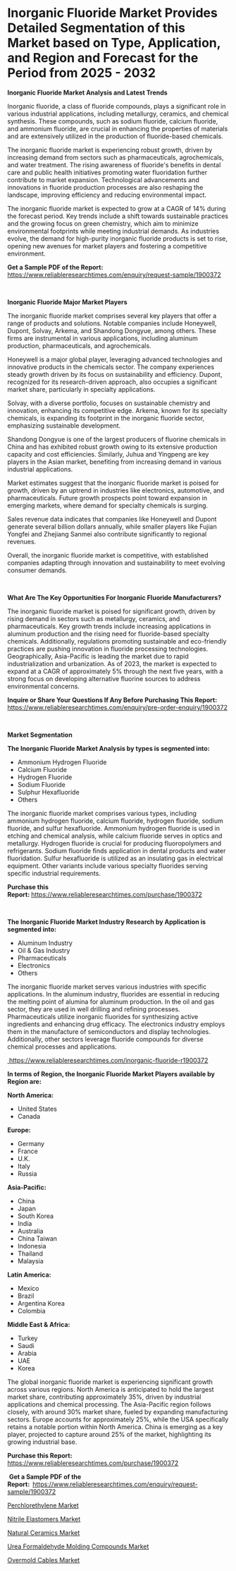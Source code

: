 <p><h1>Inorganic Fluoride Market Provides Detailed Segmentation of this Market based on Type, Application, and Region and Forecast for the Period from 2025 - 2032</h1></p><p><strong>Inorganic Fluoride Market Analysis and Latest Trends</strong></p>
<p><p>Inorganic fluoride, a class of fluoride compounds, plays a significant role in various industrial applications, including metallurgy, ceramics, and chemical synthesis. These compounds, such as sodium fluoride, calcium fluoride, and ammonium fluoride, are crucial in enhancing the properties of materials and are extensively utilized in the production of fluoride-based chemicals.</p><p>The inorganic fluoride market is experiencing robust growth, driven by increasing demand from sectors such as pharmaceuticals, agrochemicals, and water treatment. The rising awareness of fluoride's benefits in dental care and public health initiatives promoting water fluoridation further contribute to market expansion. Technological advancements and innovations in fluoride production processes are also reshaping the landscape, improving efficiency and reducing environmental impact.</p><p>The inorganic fluoride market is expected to grow at a CAGR of 14% during the forecast period. Key trends include a shift towards sustainable practices and the growing focus on green chemistry, which aim to minimize environmental footprints while meeting industrial demands. As industries evolve, the demand for high-purity inorganic fluoride products is set to rise, opening new avenues for market players and fostering a competitive environment.</p></p>
<p><strong>Get a Sample PDF of the Report:&nbsp;</strong> <a href="https://www.reliableresearchtimes.com/enquiry/request-sample/1900372?utm_campaign=2248&utm_medium=2&utm_source=Github&utm_content=ia&utm_term=30012025&utm_id=inorganic-fluoride">https://www.reliableresearchtimes.com/enquiry/request-sample/1900372</a></p>
<p>&nbsp;</p>
<p><strong>Inorganic Fluoride Major Market Players</strong></p>
<p><p>The inorganic fluoride market comprises several key players that offer a range of products and solutions. Notable companies include Honeywell, Dupont, Solvay, Arkema, and Shandong Dongyue, among others. These firms are instrumental in various applications, including aluminum production, pharmaceuticals, and agrochemicals.</p><p>Honeywell is a major global player, leveraging advanced technologies and innovative products in the chemicals sector. The company experiences steady growth driven by its focus on sustainability and efficiency. Dupont, recognized for its research-driven approach, also occupies a significant market share, particularly in specialty applications.</p><p>Solvay, with a diverse portfolio, focuses on sustainable chemistry and innovation, enhancing its competitive edge. Arkema, known for its specialty chemicals, is expanding its footprint in the inorganic fluoride sector, emphasizing sustainable development.</p><p>Shandong Dongyue is one of the largest producers of fluorine chemicals in China and has exhibited robust growth owing to its extensive production capacity and cost efficiencies. Similarly, Juhua and Yingpeng are key players in the Asian market, benefiting from increasing demand in various industrial applications.</p><p>Market estimates suggest that the inorganic fluoride market is poised for growth, driven by an uptrend in industries like electronics, automotive, and pharmaceuticals. Future growth prospects point toward expansion in emerging markets, where demand for specialty chemicals is surging.</p><p>Sales revenue data indicates that companies like Honeywell and Dupont generate several billion dollars annually, while smaller players like Fujian Yongfei and Zhejiang Sanmei also contribute significantly to regional revenues.</p><p>Overall, the inorganic fluoride market is competitive, with established companies adapting through innovation and sustainability to meet evolving consumer demands.</p></p>
<p>&nbsp;</p>
<p><strong>What Are The Key Opportunities For Inorganic Fluoride Manufacturers?</strong></p>
<p><p>The inorganic fluoride market is poised for significant growth, driven by rising demand in sectors such as metallurgy, ceramics, and pharmaceuticals. Key growth trends include increasing applications in aluminum production and the rising need for fluoride-based specialty chemicals. Additionally, regulations promoting sustainable and eco-friendly practices are pushing innovation in fluoride processing technologies. Geographically, Asia-Pacific is leading the market due to rapid industrialization and urbanization. As of 2023, the market is expected to expand at a CAGR of approximately 5% through the next five years, with a strong focus on developing alternative fluorine sources to address environmental concerns.</p></p>
<p><strong>Inquire or Share Your Questions If Any Before Purchasing This Report:</strong> <a href="https://www.reliableresearchtimes.com/enquiry/pre-order-enquiry/1900372?utm_campaign=2248&utm_medium=2&utm_source=Github&utm_content=ia&utm_term=30012025&utm_id=inorganic-fluoride">https://www.reliableresearchtimes.com/enquiry/pre-order-enquiry/1900372</a></p>
<p>&nbsp;</p>
<p><strong>Market Segmentation</strong></p>
<p><strong>The Inorganic Fluoride Market Analysis by types is segmented into:</strong></p>
<p><ul><li>Ammonium Hydrogen Fluoride</li><li>Calcium Fluoride</li><li>Hydrogen Fluoride</li><li>Sodium Fluoride</li><li>Sulphur Hexafluoride</li><li>Others</li></ul></p>
<p><p>The inorganic fluoride market comprises various types, including ammonium hydrogen fluoride, calcium fluoride, hydrogen fluoride, sodium fluoride, and sulfur hexafluoride. Ammonium hydrogen fluoride is used in etching and chemical analysis, while calcium fluoride serves in optics and metallurgy. Hydrogen fluoride is crucial for producing fluoropolymers and refrigerants. Sodium fluoride finds application in dental products and water fluoridation. Sulfur hexafluoride is utilized as an insulating gas in electrical equipment. Other variants include various specialty fluorides serving specific industrial requirements.</p></p>
<p><strong>Purchase this Report:&nbsp;</strong><a href="https://www.reliableresearchtimes.com/purchase/1900372?utm_campaign=2248&utm_medium=2&utm_source=Github&utm_content=ia&utm_term=30012025&utm_id=inorganic-fluoride">https://www.reliableresearchtimes.com/purchase/1900372</a></p>
<p>&nbsp;</p>
<p><strong>The Inorganic Fluoride Market Industry Research by Application is segmented into:</strong></p>
<p><ul><li>Aluminum Industry</li><li>Oil & Gas Industry</li><li>Pharmaceuticals</li><li>Electronics</li><li>Others</li></ul></p>
<p><p>The inorganic fluoride market serves various industries with specific applications. In the aluminum industry, fluorides are essential in reducing the melting point of alumina for aluminum production. In the oil and gas sector, they are used in well drilling and refining processes. Pharmaceuticals utilize inorganic fluorides for synthesizing active ingredients and enhancing drug efficacy. The electronics industry employs them in the manufacture of semiconductors and display technologies. Additionally, other sectors leverage fluoride compounds for diverse chemical processes and applications.</p></p>
<p><a href="https://www.reliableresearchtimes.com/inorganic-fluoride-r1900372?utm_campaign=2248&utm_medium=2&utm_source=Github&utm_content=ia&utm_term=30012025&utm_id=inorganic-fluoride">&nbsp;https://www.reliableresearchtimes.com/inorganic-fluoride-r1900372</a></p>
<p><strong>In terms of Region, the Inorganic Fluoride Market Players available by Region are:</strong></p>
<p>
    <p> <strong> North America: </strong>
        <ul>
            <li>United States</li>
            <li>Canada</li>
        </ul>
        </p> 
    <p> <strong> Europe: </strong>
        <ul>
            <li>Germany</li>
            <li>France</li>
            <li>U.K.</li>
            <li>Italy</li>
            <li>Russia</li>
        </ul>
        </p> 
    <p> <strong> Asia-Pacific: </strong>
        <ul>
            <li>China</li>
            <li>Japan</li>
            <li>South Korea</li>
            <li>India</li>
            <li>Australia</li>
            <li>China Taiwan</li>
            <li>Indonesia</li>
            <li>Thailand</li>
            <li>Malaysia</li>
        </ul>
        </p> 
    <p> <strong> Latin America: </strong>
        <ul>
            <li>Mexico</li>
            <li>Brazil</li>
            <li>Argentina Korea</li>
            <li>Colombia</li>
        </ul>
        </p> 
    <p> <strong> Middle East & Africa: </strong>
        <ul>
            <li>Turkey</li>
            <li>Saudi</li>
            <li>Arabia</li>
            <li>UAE</li>
            <li>Korea</li>
        </ul>
    </p>
    </p>
<p><p>The global inorganic fluoride market is experiencing significant growth across various regions. North America is anticipated to hold the largest market share, contributing approximately 35%, driven by industrial applications and chemical processing. The Asia-Pacific region follows closely, with around 30% market share, fueled by expanding manufacturing sectors. Europe accounts for approximately 25%, while the USA specifically retains a notable portion within North America. China is emerging as a key player, projected to capture around 25% of the market, highlighting its growing industrial base.</p></p>
<p><strong>Purchase this Report: </strong><a href="https://www.reliableresearchtimes.com/purchase/1900372?utm_campaign=2248&utm_medium=2&utm_source=Github&utm_content=ia&utm_term=30012025&utm_id=inorganic-fluoride">https://www.reliableresearchtimes.com/purchase/1900372</a></p>
<p>&nbsp;<strong>Get a Sample PDF of the Report:&nbsp;&nbsp;</strong><a href="https://www.reliableresearchtimes.com/enquiry/request-sample/1900372?utm_campaign=2248&utm_medium=2&utm_source=Github&utm_content=ia&utm_term=30012025&utm_id=inorganic-fluoride">https://www.reliableresearchtimes.com/enquiry/request-sample/1900372</a></p>
<p><strong></strong></p>
<p><p><a href="https://github.com/elizabethdagraca/Market-Research-Report-List-5/blob/main/perchlorethylene-market.md?utm_campaign=2248&utm_medium=2&utm_source=Github&utm_content=ia&utm_term=30012025&utm_id=inorganic-fluoride">Perchlorethylene Market</a></p><p><a href="https://www.linkedin.com/pulse/market-growth-potential-forecast-nitrile-elastomers-qyvqc?utm_campaign=2248&utm_medium=2&utm_source=Github&utm_content=ia&utm_term=30012025&utm_id=inorganic-fluoride">Nitrile Elastomers Market</a></p><p><a href="https://github.com/santosh758595/Market-Research-Report-List-7/blob/main/natural-ceramics-market.md?utm_campaign=2248&utm_medium=2&utm_source=Github&utm_content=ia&utm_term=30012025&utm_id=inorganic-fluoride">Natural Ceramics Market</a></p><p><a href="https://www.linkedin.com/pulse/overview-urea-formaldehyde-molding-compounds-markets-vkgfc?utm_campaign=2248&utm_medium=2&utm_source=Github&utm_content=ia&utm_term=30012025&utm_id=inorganic-fluoride">Urea Formaldehyde Molding Compounds Market</a></p><p><a href="https://www.linkedin.com/pulse/overmold-cables-market-soar-11-cagr-from-2025-2032-uzlaf?utm_campaign=2248&utm_medium=2&utm_source=Github&utm_content=ia&utm_term=30012025&utm_id=inorganic-fluoride">Overmold Cables Market</a></p></p>